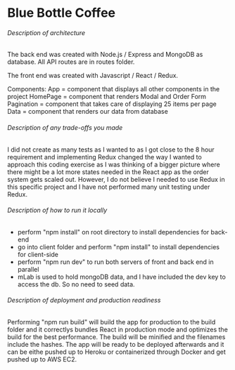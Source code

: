 # Blue Bottle Coffee

###### Description of architecture
The back end was created with Node.js / Express and MongoDB as database. All API routes are in routes folder.

The front end was created with Javascript / React / Redux. 

Components:
App = component that displays all other components in the project
HomePage = component that renders Modal and Order Form
Pagination = component that takes care of displaying 25 items per page
Data = component that renders our data from database

###### Description of any trade-offs you made

I did not create as many tests as I wanted to as I got close to the 8 hour requirement and implementing Redux changed the way I wanted to approach this coding exercise as I was thinking of a bigger picture where there might be a lot more states needed in the React app as the order system gets scaled out. However, I do not believe I needed to use Redux in this specific project and I have not performed many unit testing under Redux. 

###### Description of how to run it locally

* perform "npm install" on root directory to install dependencies for back-end
* go into client folder and perform "npm install" to install dependencies for client-side
* perform "npm run dev" to run both servers of front and back end in parallel
* mLab is used to hold mongoDB data, and I have included the dev key to access the db. So no need to seed data.

###### Description of deployment and production readiness

Performing "npm run build" will build the app for production to the build folder and it correctlys bundles React in production mode and optimizes the build for the best performance. The build will be minified and the filenames include the hashes. The app will be ready to be deployed afterwards and it can be eithe pushed up to Heroku or containerized through Docker and get pushed up to AWS EC2.
